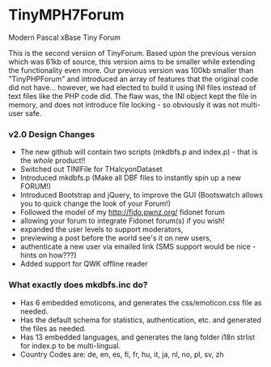 # TinyMPH7Forum
Modern Pascal xBase Tiny Forum

This is the second version of TinyForum. Based upon the previous version which was 61kb of source, this version aims to be smaller while extending the functionality even more. Our previous version was 100kb smaller than "TinyPHPForum" and introduced an array of features that the original code did not have... however, we had elected to build it using INI files instead of text files like the PHP code did. The flaw was, the INI object kept the file in memory, and does not introduce file locking - so obviously it was not multi-user safe.

### v2.0 Design Changes
* The new github will contain two scripts (mkdbfs.p and index.p) - that is the *whole* product!!
* Switched out TINIFile for THalcyonDataset
* Introduced mkdbfs.p (Make all DBF files to instantly spin up a new FORUM!)
* Introduced Bootstrap and jQuery, to improve the GUI (Bootswatch allows you to quick change the look of your Forum!)
* Followed the model of my http://fido.pwnz.org/ fidonet forum
 * allowing your forum to integrate Fidonet forum(s) if you wish!
 * expanded the user levels to support moderators,
 * previewing a post before the world see's it on new users,
 * authenticate a new user via emailed link (SMS support would be nice - hints on how???)
* Added support for QWK offline reader

### What exactly does mkdbfs.inc do?
* Has 6 embedded emoticons, and generates the css/emoticon.css file as needed.
* Has the default schema for statistics, authentication, etc. and generated the files as needed.
* Has 13 embedded languages, and generates the lang folder i18n strlist for index.p to be multi-lingual.
 * Country Codes are: de, en, es, fi, fr, hu, it, ja, nl, no, pl, sv, zh

